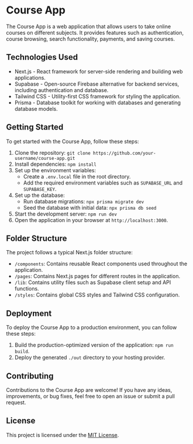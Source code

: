 # Course App

The Course App is a web application that allows users to take online courses on different subjects. It provides features such as authentication, course browsing, search functionality, payments, and saving courses.

## Technologies Used

- Next.js - React framework for server-side rendering and building web applications.
- Supabase - Open-source Firebase alternative for backend services, including authentication and database.
- Tailwind CSS - Utility-first CSS framework for styling the application.
- Prisma - Database toolkit for working with databases and generating database models.

## Getting Started

To get started with the Course App, follow these steps:

1. Clone the repository: `git clone https://github.com/your-username/course-app.git`
2. Install dependencies: `npm install`
3. Set up the environment variables:
   - Create a `.env.local` file in the root directory.
   - Add the required environment variables such as `SUPABASE_URL` and `SUPABASE_KEY`.
4. Set up the database:
   - Run database migrations: `npx prisma migrate dev`
   - Seed the database with initial data: `npx prisma db seed`
5. Start the development server: `npm run dev`
6. Open the application in your browser at `http://localhost:3000`.

## Folder Structure

The project follows a typical Next.js folder structure:

- `/components`: Contains reusable React components used throughout the application.
- `/pages`: Contains Next.js pages for different routes in the application.
- `/lib`: Contains utility files such as Supabase client setup and API functions.
- `/styles`: Contains global CSS styles and Tailwind CSS configuration.

## Deployment

To deploy the Course App to a production environment, you can follow these steps:

1. Build the production-optimized version of the application: `npm run build`.
2. Deploy the generated `./out` directory to your hosting provider.

## Contributing

Contributions to the Course App are welcome! If you have any ideas, improvements, or bug fixes, feel free to open an issue or submit a pull request.

## License

This project is licensed under the [MIT License](LICENSE).
